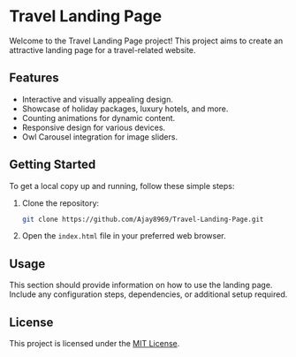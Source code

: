 # Travel Landing Page

Welcome to the Travel Landing Page project! This project aims to create an attractive landing page for a travel-related website.

## Features

- Interactive and visually appealing design.
- Showcase of holiday packages, luxury hotels, and more.
- Counting animations for dynamic content.
- Responsive design for various devices.
- Owl Carousel integration for image sliders.

## Getting Started

To get a local copy up and running, follow these simple steps:

1. Clone the repository:

    ```bash
    git clone https://github.com/Ajay8969/Travel-Landing-Page.git
    ```

2. Open the `index.html` file in your preferred web browser.

## Usage

This section should provide information on how to use the landing page. Include any configuration steps, dependencies, or additional setup required.

## License

This project is licensed under the [MIT License](LICENSE).
